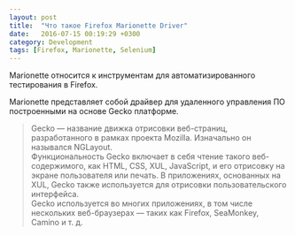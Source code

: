```yaml
---
layout: post
title:  "Что такое Firefox Marionette Driver"
date:   2016-07-15 00:19:29 +0300
category: Development
tags: [Firefox, Marionette, Selenium]
---
```

Marionette относится к инструментам для автоматизированного тестирования в Firefox.


Marionette представляет собой драйвер для удаленного управления  ПО построенными на основе Gecko платформе.
<!-- more -->

<blockquote>Gecko — название движка отрисовки веб-страниц, разработанного в рамках проекта Mozilla. Изначально он назывался NGLayout.

</br>
Функциональность Gecko включает в себя чтение такого веб-содержимого, как HTML, CSS, XUL, JavaScript, и его отрисовку на экране пользователя или печать. В приложениях, основанных на XUL, Gecko также используется для отрисовки пользовательского интерфейса.

</br>
Gecko используется во многих приложениях, в том числе нескольких веб-браузерах — таких как Firefox, SeaMonkey, Camino и т. д.
</blockquote>
